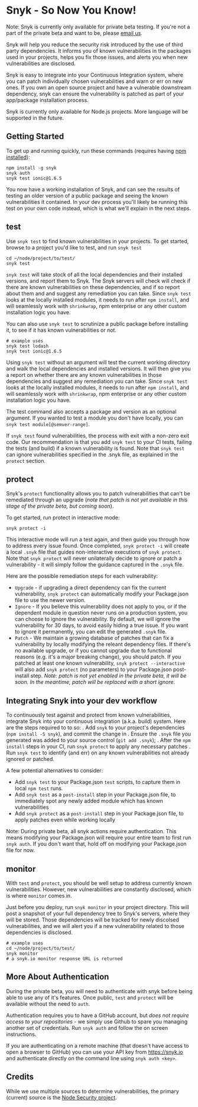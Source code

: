 # Snyk - So Now You Know!

Note: Snyk is currently only available for private beta testing.
If you're not a part of the private beta and want to be, please [email us](mailto:contact@snyk.io).

Snyk will help you reduce the security risk introduced by the use of third party dependencies.
It informs you of known vulnerabilities in the packages used in your projects, helps you fix those issues, and alerts you when new vulnerabilities are disclosed.

Snyk is easy to integrate into your Continuous Integration system, where you can patch individually chosen vulnerabilities and warn or err on new ones. If you own an open source project and have a vulnerable downstream dependency, snyk can ensure the vulnerability is patched as part of your app/package installation process.

Snyk is currently only available for Node.js projects. More language will be supported in the future.

## Getting Started
To get up and running quickly, run these commands (requires having [npm installed](http://blog.npmjs.org/post/85484771375/how-to-install-npm)): 
```shell
npm install -g snyk
snyk auth
snyk test ionic@1.6.5
```

You now have a working installation of Snyk, and can see the results of testing an older version of a public package and seeing the known vulnerabilities it contained. In your dev process you'll likely be running this test on your own code instead, which is what we'll explain in the next steps.

## test

Use `snyk test` to find known vulnerabilities in your projects. To get started, browse to a project you'd like to test, and run `snyk test`
```shell
cd ~/node/project/to/test/
snyk test
```

`snyk test` will take stock of all the local dependencies and their installed versions, and report them to Snyk. The Snyk servers will check will check if there are known vulnerabilities on these dependencies, and if so report about them and and suggest any remediation you can take. Since `snyk test` looks at the locally installed modules, it needs to run after `npm install`, and will seamlessly work with `shrinkwrap`, npm enterprise or any other custom installation logic you have.

You can also use `snyk test` to scrutinize a public package before installing it, to see if it has known vulnerabilities or not.
```shell
# example uses
snyk test lodash
snyk test ionic@1.6.5
```

Using `snyk test` without an argument will test the current working directory and walk the local dependencies and installed versions. It will then give you a report on whether there are any known vulnerabilities in those dependencies and suggest any remediation you can take. Since `snyk test` looks at the locally installed modules, it needs to run after `npm install`, and will seamlessly work with `shrinkwrap`, npm enterprise or any other custom installation logic you have.

The test command also accepts a package and version as an optional argument. If you wanted to test a module you don't have locally, you can `snyk test module[@semver-range]`.

If `snyk test` found vulnerabilities, the process with exit with a non-zero exit code. Our recommendation is that you add `snyk test` to your CI tests, failing the tests (and build) if a known vulnerability is found. Note that `snyk test` can ignore vulnerabilities specified in the .snyk file, as explained in the `protect` section.

## protect

Snyk's `protect` functionality allows you to patch vulnerabilities that can't be remediated through an upgrade (*note that patch is not yet available in this stage of the private beta, but coming soon*). 

To get started, run protect in interactive mode:
```shell
snyk protect -i
```

This interactive mode will run a test again, and then guide you through how to address every issue found. Once completed, `snyk protect -i` will create a local `.snyk` file that guides non-interactive executions of `snyk protect`. Note that `snyk protect` will never unilaterally decide to ignore or patch a vulnerability - it will simply follow the guidance captured in the `.snyk` file.

Here are the possible remediation steps for each vulnerability:

- `Upgrade` - if upgrading a direct dependency can fix the current vulnerability, `snyk protect` can automatically modify your Package.json file to use the newer version.
- `Ignore` - If you believe this vulnerability does not apply to you, or if the dependent module in question never runs on a production system, you can choose to ignore the vulnerability. By default, we will ignore the vulnerability for 30 days, to avoid easily hiding a true issue. If you want to ignore it permanently, you can edit the generated `.snyk` file.
- `Patch` - We maintain a growing database of patches that can fix a vulnerability by locally modifying the releant dependency files. If there's no available upgrade, or if you cannot upgrade due to functional reasons (e.g. it's a major breaking change), you should patch. If you patched at least one known vulnerability, `snyk protect --interactive` will also add `snyk protect` (no parameters) to your Package.json post-install step. *Note: patch is not yet enabled in the private beta, it will be soon. In the meantime, patch will be replaced with a short ignore*.

## Integrating Snyk into your dev workflow

To continuously test against and protect from known vulnerabilities, integrate Snyk into your continuous integration (a.k.a. build) system. Here are the steps required to to so:
. Add `snyk` to your project's dependencies (`npm install -S snyk`), and commit the change in
. Ensure the `.snyk` file you generated was added to your source control (`git add .snyk`);
. After the `npm install` steps in your CI, run `snyk protect` to apply any necessary patches
. Run `snyk test` to identify (and err) on any known vulnerabilities not already ignored or patched.

A few potential alternatives to consider:
- Add `snyk test` to your Package.json `test` scripts, to capture them in local `npm test` runs. 
- Add `snyk test` as a `post-install` step in your Package.json file, to immediately spot any newly added module which has known vulnerabilities
- Add `snyk protect` as a `post-install` step in your Package.json file, to apply patches even while working locally

Note: During private beta, all snyk actions require authentication. This means modifying your Package.json will require your entire team to first run `snyk auth`. If you don't want that, hold off on modifying your Package.json file for now. 

## monitor

With `test` and `protect`, you should be well setup to address currently known vulnerabilities. However, new vulnerabilities are constantly disclosed, which is where `monitor` comes in.

Just before you deploy, run `snyk monitor` in your project directory. This will post a snapshot of your full dependency tree to Snyk's servers, where they will be stored. Those dependencies will be tracked for newly discolsed vulnerabilities, and we will alert you if a new vulnerability related to those dependencies is disclosed.

```shell
# example uses
cd ~/node/project/to/test/
snyk monitor
# a snyk.io monitor response URL is returned
```

## More About Authentication

During the private beta, you will need to authenticate with snyk before being able to use any of it's features. Once public, `test` and `protect` will be available without the need to `auth`.

Authentication requires you to have a GitHub account, but *does not require access to your repositories* - we simply use Github to spare you managing another set of credentials. Run `snyk auth` and follow the on screen instructions.

If you are authenticating on a remote machine (that doesn't have access to open a browser to GitHub) you can use your API key from https://snyk.io and authenticate directly on the command line using `snyk auth <key>`.

## Credits

While we use multiple sources to determine vulnerabilities, the primary (current) source is the [Node Security project](http://nodesecurity.io).
